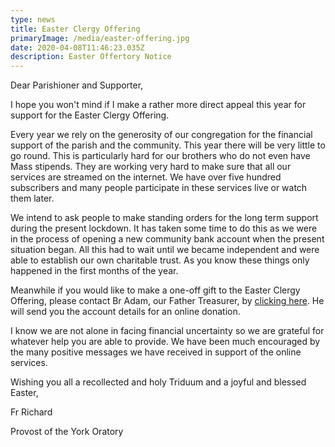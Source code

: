 ```yaml
---
type: news
title: Easter Clergy Offering
primaryImage: /media/easter-offering.jpg
date: 2020-04-08T11:46:23.035Z
description: Easter Offertory Notice
---
```

Dear Parishioner and Supporter,

I hope you won't mind if I make a rather more direct appeal this year for support for the Easter Clergy Offering.

Every year we rely on the generosity of our congregation for the financial support of the parish and the community. This year there will be very little to go round. This is particularly hard for our brothers who do not even have Mass stipends. They are working very hard to make sure that all our services are streamed on the internet. We have over five hundred subscribers and many people participate in these services live or watch them later.

We intend to ask people to make standing orders for the long term support during the present lockdown. It has taken some time to do this as we were in the process of opening a new community bank account when the present situation began. All this had to wait until we became independent and were able to establish our own charitable trust. As you know these things only happened in the first months of the year.

Meanwhile if you would like to make a one-off gift to the Easter Clergy Offering, please contact Br Adam, our Father Treasurer, by [clicking here](mailto:finance@yorkoratory.com). He will send you the account details for an online donation.

I know we are not alone in facing financial uncertainty so we are grateful for whatever help you are able to provide. We have been much encouraged by the many positive messages we have received in support of the online services.

Wishing you all a recollected and holy Triduum and a joyful and blessed Easter,

Fr Richard

Provost of the York Oratory
